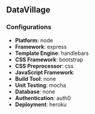 ## DataVillage 
### Configurations
- **Platform:** node
- **Framework**: express
- **Template Engine**: handlebars
- **CSS Framework**: bootstrap
- **CSS Preprocessor**: css
- **JavaScript Framework**: 
- **Build Tool**: none
- **Unit Testing**: mocha
- **Database**: none
- **Authentication**: auth0
- **Deployment**: heroku
